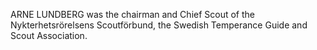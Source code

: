 ARNE LUNDBERG was the chairman and Chief Scout of the Nykterhetsrörelsens Scoutförbund, the Swedish Temperance Guide and Scout Association.
